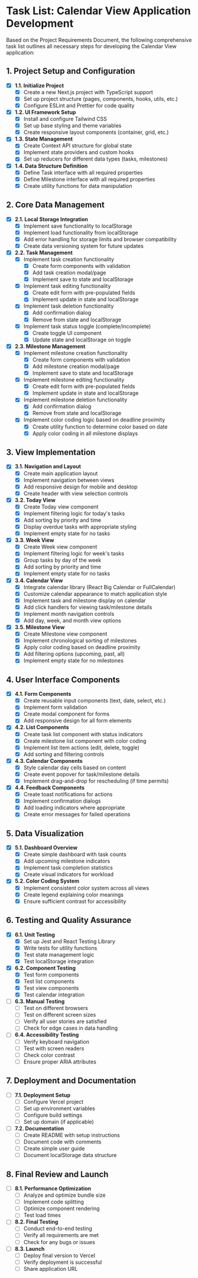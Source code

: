 
# Task List: Calendar View Application Development

Based on the Project Requirements Document, the following comprehensive task list outlines all necessary steps for developing the Calendar View application:

## 1. Project Setup and Configuration

- [x] **1.1. Initialize Project**
  - [x] Create a new Next.js project with TypeScript support
  - [x] Set up project structure (pages, components, hooks, utils, etc.)
  - [x] Configure ESLint and Prettier for code quality

- [x] **1.2. UI Framework Setup**
  - [x] Install and configure Tailwind CSS
  - [x] Set up base styling and theme variables
  - [x] Create responsive layout components (container, grid, etc.)

- [x] **1.3. State Management**
  - [x] Create Context API structure for global state
  - [x] Implement state providers and custom hooks
  - [x] Set up reducers for different data types (tasks, milestones)

- [x] **1.4. Data Structure Definition**
  - [x] Define Task interface with all required properties
  - [x] Define Milestone interface with all required properties
  - [x] Create utility functions for data manipulation

## 2. Core Data Management

- [x] **2.1. Local Storage Integration**
  - [x] Implement save functionality to localStorage
  - [x] Implement load functionality from localStorage
  - [x] Add error handling for storage limits and browser compatibility
  - [x] Create data versioning system for future updates

- [x] **2.2. Task Management**
  - [x] Implement task creation functionality
    - [x] Create form components with validation
    - [x] Add task creation modal/page
    - [x] Implement save to state and localStorage
  - [x] Implement task editing functionality
    - [x] Create edit form with pre-populated fields
    - [x] Implement update in state and localStorage
  - [x] Implement task deletion functionality
    - [x] Add confirmation dialog
    - [x] Remove from state and localStorage
  - [x] Implement task status toggle (complete/incomplete)
    - [x] Create toggle UI component
    - [x] Update state and localStorage on toggle

- [x] **2.3. Milestone Management**
  - [x] Implement milestone creation functionality
    - [x] Create form components with validation
    - [x] Add milestone creation modal/page
    - [x] Implement save to state and localStorage
  - [x] Implement milestone editing functionality
    - [x] Create edit form with pre-populated fields
    - [x] Implement update in state and localStorage
  - [x] Implement milestone deletion functionality
    - [x] Add confirmation dialog
    - [x] Remove from state and localStorage
  - [x] Implement color coding logic based on deadline proximity
    - [x] Create utility function to determine color based on date
    - [x] Apply color coding in all milestone displays

## 3. View Implementation

- [x] **3.1. Navigation and Layout**
  - [x] Create main application layout
  - [x] Implement navigation between views
  - [x] Add responsive design for mobile and desktop
  - [x] Create header with view selection controls

- [x] **3.2. Today View**
  - [x] Create Today view component
  - [x] Implement filtering logic for today's tasks
  - [x] Add sorting by priority and time
  - [x] Display overdue tasks with appropriate styling
  - [x] Implement empty state for no tasks

- [x] **3.3. Week View**
  - [x] Create Week view component
  - [x] Implement filtering logic for week's tasks
  - [x] Group tasks by day of the week
  - [x] Add sorting by priority and time
  - [x] Implement empty state for no tasks

- [x] **3.4. Calendar View**
  - [x] Integrate calendar library (React Big Calendar or FullCalendar)
  - [x] Customize calendar appearance to match application style
  - [x] Implement task and milestone display on calendar
  - [x] Add click handlers for viewing task/milestone details
  - [x] Implement month navigation controls
  - [x] Add day, week, and month view options

- [x] **3.5. Milestone View**
  - [x] Create Milestone view component
  - [x] Implement chronological sorting of milestones
  - [x] Apply color coding based on deadline proximity
  - [x] Add filtering options (upcoming, past, all)
  - [x] Implement empty state for no milestones

## 4. User Interface Components

- [x] **4.1. Form Components**
  - [x] Create reusable input components (text, date, select, etc.)
  - [x] Implement form validation
  - [x] Create modal component for forms
  - [x] Add responsive design for all form elements

- [x] **4.2. List Components**
  - [x] Create task list component with status indicators
  - [x] Create milestone list component with color coding
  - [x] Implement list item actions (edit, delete, toggle)
  - [x] Add sorting and filtering controls

- [x] **4.3. Calendar Components**
  - [x] Style calendar day cells based on content
  - [x] Create event popover for task/milestone details
  - [x] Implement drag-and-drop for rescheduling (if time permits)

- [x] **4.4. Feedback Components**
  - [x] Create toast notifications for actions
  - [x] Implement confirmation dialogs
  - [x] Add loading indicators where appropriate
  - [x] Create error messages for failed operations

## 5. Data Visualization

- [x] **5.1. Dashboard Overview**
  - [x] Create simple dashboard with task counts
  - [x] Add upcoming milestone indicators
  - [x] Implement task completion statistics
  - [x] Create visual indicators for workload

- [x] **5.2. Color Coding System**
  - [x] Implement consistent color system across all views
  - [x] Create legend explaining color meanings
  - [x] Ensure sufficient contrast for accessibility

## 6. Testing and Quality Assurance

- [x] **6.1. Unit Testing**
  - [x] Set up Jest and React Testing Library
  - [x] Write tests for utility functions
  - [x] Test state management logic
  - [x] Test localStorage integration

- [x] **6.2. Component Testing**
  - [x] Test form components
  - [x] Test list components
  - [x] Test view components
  - [x] Test calendar integration

- [ ] **6.3. Manual Testing**
  - [ ] Test on different browsers
  - [ ] Test on different screen sizes
  - [ ] Verify all user stories are satisfied
  - [ ] Check for edge cases in data handling

- [ ] **6.4. Accessibility Testing**
  - [ ] Verify keyboard navigation
  - [ ] Test with screen readers
  - [ ] Check color contrast
  - [ ] Ensure proper ARIA attributes

## 7. Deployment and Documentation

- [ ] **7.1. Deployment Setup**
  - [ ] Configure Vercel project
  - [ ] Set up environment variables
  - [ ] Configure build settings
  - [ ] Set up domain (if applicable)

- [ ] **7.2. Documentation**
  - [ ] Create README with setup instructions
  - [ ] Document code with comments
  - [ ] Create simple user guide
  - [ ] Document localStorage data structure

## 8. Final Review and Launch

- [ ] **8.1. Performance Optimization**
  - [ ] Analyze and optimize bundle size
  - [ ] Implement code splitting
  - [ ] Optimize component rendering
  - [ ] Test load times

- [ ] **8.2. Final Testing**
  - [ ] Conduct end-to-end testing
  - [ ] Verify all requirements are met
  - [ ] Check for any bugs or issues

- [ ] **8.3. Launch**
  - [ ] Deploy final version to Vercel
  - [ ] Verify deployment is successful
  - [ ] Share application URL
